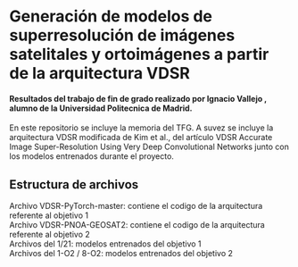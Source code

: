 
# Generación de modelos de superresolución de imágenes satelitales y ortoimágenes a partir de la arquitectura VDSR
#### Resultados del trabajo de fin de grado realizado por Ignacio Vallejo , alumno de la Universidad Politecnica de Madrid.

En este repositorio se incluye la memoria del TFG. A suvez se incluye la arquitectura VDSR modificada de Kim et al., del artículo VDSR Accurate Image Super-Resolution Using Very Deep Convolutional Networks junto con los modelos entrenados durante el proyecto. 

## Estructura de archivos

Archivo VDSR-PyTorch-master: contiene el codigo de la arquitectura referente al objetivo 1  
Archivo VDSR-PNOA-GEOSAT2: contiene el codigo de la arquitectura referente al objetivo 2  
Archivos del 1/21: modelos entrenados del objetivo 1  
Archivos del 1-O2 / 8-O2: modelos entrenados del objetivo 2  
